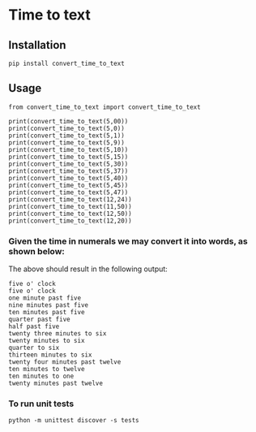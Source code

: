 # Time to text

## Installation

```
pip install convert_time_to_text
```

## Usage
```
from convert_time_to_text import convert_time_to_text

print(convert_time_to_text(5,00))
print(convert_time_to_text(5,0))
print(convert_time_to_text(5,1))
print(convert_time_to_text(5,9))
print(convert_time_to_text(5,10))
print(convert_time_to_text(5,15))
print(convert_time_to_text(5,30))
print(convert_time_to_text(5,37))
print(convert_time_to_text(5,40))
print(convert_time_to_text(5,45))
print(convert_time_to_text(5,47))
print(convert_time_to_text(12,24))
print(convert_time_to_text(11,50))
print(convert_time_to_text(12,50))
print(convert_time_to_text(12,20))
```
### Given the time in numerals we may convert it into words, as shown below:
The above should result in the following output:
```
five o' clock
five o' clock
one minute past five
nine minutes past five
ten minutes past five
quarter past five
half past five
twenty three minutes to six
twenty minutes to six
quarter to six
thirteen minutes to six
twenty four minutes past twelve
ten minutes to twelve
ten minutes to one
twenty minutes past twelve
```

### To run unit tests
```
python -m unittest discover -s tests
```
